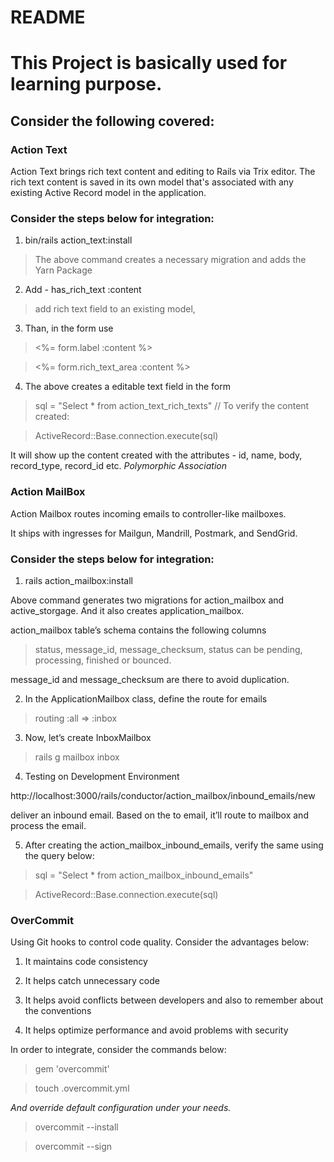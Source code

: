 # README

# This Project is basically used for learning purpose.

## Consider the following covered:

### Action Text

Action Text brings rich text content and editing to Rails via Trix editor.
The rich text content is saved in its own model that's associated with any existing Active Record model in the application.

### Consider the steps below for integration:

1. bin/rails action_text:install

> The above command creates a necessary migration and adds the Yarn Package

2. Add - has_rich_text :content

> add rich text field to an existing model,

3. Than, in the form use

> <%= form.label :content %>

> <%= form.rich_text_area :content %>

4. The above creates a editable text field in the form

> sql = "Select * from action_text_rich_texts" // To verify the content created:

> ActiveRecord::Base.connection.execute(sql)

It will show up the content created with the attributes - id, name, body, record_type, record_id etc. *Polymorphic Association*

### Action MailBox

Action Mailbox routes incoming emails to controller-like mailboxes.

It ships with ingresses for Mailgun, Mandrill, Postmark, and SendGrid.

### Consider the steps below for integration:

1. rails action_mailbox:install

Above command generates two migrations for action_mailbox and active_storgage. And it also creates application_mailbox.

action_mailbox table’s schema contains the following columns
> status,
> message_id,
> message_checksum,
> status can be pending, processing, finished or bounced.

message_id and message_checksum are there to avoid duplication.


2. In the ApplicationMailbox class, define the route for emails

> routing  :all => :inbox

3. Now, let’s create InboxMailbox

> rails g mailbox inbox

4. Testing on Development Environment

http://localhost:3000/rails/conductor/action_mailbox/inbound_emails/new

deliver an inbound email. Based on the to email, it’ll route to mailbox and process the email.

5. After creating the action_mailbox_inbound_emails, verify the same using the query below:

> sql = "Select * from action_mailbox_inbound_emails"

> ActiveRecord::Base.connection.execute(sql)

### OverCommit

Using Git hooks to control code quality. Consider the advantages below:

1. It maintains code consistency

2. It helps catch unnecessary code

3. It helps avoid conflicts between developers and also to remember about the conventions

4. It helps optimize performance and avoid problems with security

In order to integrate, consider the commands below:

> gem 'overcommit'

> touch .overcommit.yml

*And override default configuration under your needs.*

> overcommit --install

> overcommit --sign


